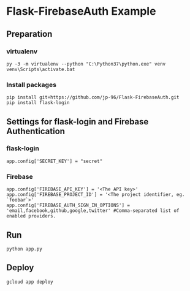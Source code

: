 ﻿# Flask-FirebaseAuth Example

## Preparation

### virtualenv

```
py -3 -m virtualenv --python "C:\Python37\python.exe" venv
venv\Scripts\activate.bat
```

### Install packages

```
pip install git+https://github.com/jp-96/Flask-FirebaseAuth.git
pip install flask-login
```

## Settings for flask-login and Firebase Authentication

### flask-login

```
app.config['SECRET_KEY'] = "secret"
```

### Firebase

```
app.config['FIREBASE_API_KEY'] = '<The API key>'
app.config['FIREBASE_PROJECT_ID'] = '<The project identifier, eg. `foobar`>'
app.config['FIREBASE_AUTH_SIGN_IN_OPTIONS'] = 'email,facebook,github,google,twitter' #Comma-separated list of enabled providers.
```

## Run

```
python app.py
```

## Deploy

```
gcloud app deploy
```
